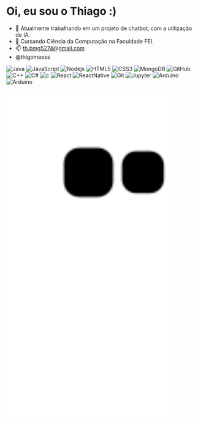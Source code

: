 # Oi, eu sou o Thiago :)

- 🔭 Atualmente trabalhando em um projeto de chatbot, com a utilização de IA.
- 🌱 Cursando Ciência da Computação na Faculdade FEI.
- 📫 th.bmg5274@gmail.com 
- @thigomeess


![Java](https://img.shields.io/badge/-Java-b1a997?style=flat-square&logo=java)
![JavaScript](https://img.shields.io/badge/-JavaScript-b1a997?style=flat-square&logo=javascript)
![Nodejs](https://img.shields.io/badge/-Nodejs-b1a997?style=flat-square&logo=Node.js&logoColor=white)
![HTML5](https://img.shields.io/badge/-HTML5-b1a997?style=flat-square&logo=html5&logoColor=white)
![CSS3](https://img.shields.io/badge/-CSS3-b1a997?style=flat-square&logo=css3)
![MongoDB](https://img.shields.io/badge/-MongoDB-b1a997?style=flat-square&logo=mongodb)
![GitHub](https://img.shields.io/badge/-GitHub-b1a997?style=flat-square&logo=github)
![C++](https://img.shields.io/badge/-C++-b1a997?style=flat-square&logo=cplusplus&logoColor=white)
![C#](https://img.shields.io/badge/-CSharp-b1a997?style=flat-square&logo=c#&logoColor=white)
![c](https://img.shields.io/badge/C-b1a997?style=flat-square&logo=c&logoColor=white)
![React](https://img.shields.io/badge/React-b1a997?style=flat-square&logo=react&logoColor=61DAFB)
![ReactNative](https://img.shields.io/badge/React_Native-b1a997?style=flat-square&logo=react&logoColor=61DAFB)
![Git](https://img.shields.io/badge/git%20-b1a997svg?&style=flat-square&logo=git&logoColor=white)
![Jupyter](https://img.shields.io/badge/Jupyter%20-b1a997.svg?&style=flat-square&logo=Jupyter&logoColor=white)
![Arduino](https://img.shields.io/badge/-Arduino-b1a997?style=flat-square&logo=Arduino&logoColor=white)
![Arduino](https://img.shields.io/badge/-Arduino-b1a997?style=flat-square&logo=Arduino&logoColor=white)

<div>
  <a href="https://github.com/ThiagoBmg">

  <img width="85%" src="https://github.com/ThiagoBmg/ThiagoBmg/raw/output/github-contribution-grid-snake.svg"/>
</div>

